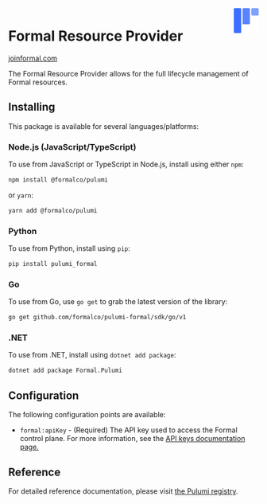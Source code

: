 <a href="https://joinformal.com">
    <img src="https://raw.githubusercontent.com/formalco/pulumi-formal/refs/heads/main/.github/formal_logo.svg" alt="Formal logo" title="Formal" align="right" height="50" />
</a>

# Formal Resource Provider

[joinformal.com](https://joinformal.com)

The Formal Resource Provider allows for the full lifecycle management of Formal resources.

## Installing

This package is available for several languages/platforms:

### Node.js (JavaScript/TypeScript)

To use from JavaScript or TypeScript in Node.js, install using either `npm`:

```bash
npm install @formalco/pulumi
```

or `yarn`:

```bash
yarn add @formalco/pulumi
```

### Python

To use from Python, install using `pip`:

```bash
pip install pulumi_formal
```

### Go

To use from Go, use `go get` to grab the latest version of the library:

```bash
go get github.com/formalco/pulumi-formal/sdk/go/v1
```

### .NET

To use from .NET, install using `dotnet add package`:
```bash
dotnet add package Formal.Pulumi
```

## Configuration

The following configuration points are available:
- `formal:apiKey` - (Required) The API key used to access the Formal control plane. For more information, see the [API keys documentation page.](https://docs.joinformal.com/tools/api-keys)

## Reference

For detailed reference documentation, please visit [the Pulumi registry](https://www.pulumi.com/registry/packages/formal/api-docs/).
